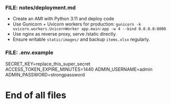 ### FILE: notes/deployment.md
- Create an AMI with Python 3.11 and deploy code
- Use Gunicorn + Uvicorn workers for production: `gunicorn -k uvicorn.workers.UvicornWorker app.main:app -w 4 --bind 0.0.0.0:8000`
- Use nginx as reverse proxy, serve /static directly.
- Ensure writable `static/images/` and backup `items.xlsx` regularly.

### FILE: .env.example
SECRET_KEY=replace_this_super_secret
ACCESS_TOKEN_EXPIRE_MINUTES=1440
ADMIN_USERNAME=admin
ADMIN_PASSWORD=strongpassword

# End of all files